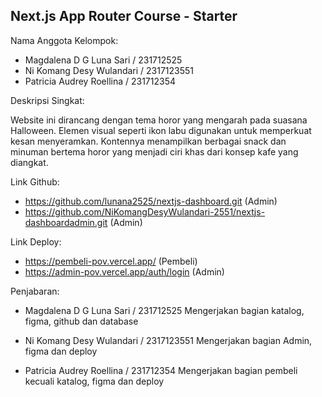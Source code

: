 ## Next.js App Router Course - Starter

Nama Anggota Kelompok:
- Magdalena D G Luna Sari / 231712525
- Ni Komang Desy Wulandari / 2317123551
- Patricia Audrey Roellina / 231712354

Deskripsi Singkat:

Website ini dirancang dengan tema horor yang mengarah pada suasana Halloween. Elemen visual seperti ikon labu digunakan untuk memperkuat kesan menyeramkan. Kontennya menampilkan berbagai snack dan minuman bertema horor yang menjadi ciri khas dari konsep kafe yang diangkat.

Link Github:
- https://github.com/lunana2525/nextjs-dashboard.git (Admin)
- https://github.com/NiKomangDesyWulandari-2551/nextjs-dashboardadmin.git  (Admin)

Link Deploy:
- https://pembeli-pov.vercel.app/ (Pembeli)
- https://admin-pov.vercel.app/auth/login (Admin)

Penjabaran:
- Magdalena D G Luna Sari / 231712525
Mengerjakan bagian katalog, figma, github dan database

- Ni Komang Desy Wulandari / 2317123551
Mengerjakan bagian Admin, figma dan deploy

- Patricia Audrey Roellina / 231712354
Mengerjakan bagian pembeli kecuali katalog, figma dan deploy
